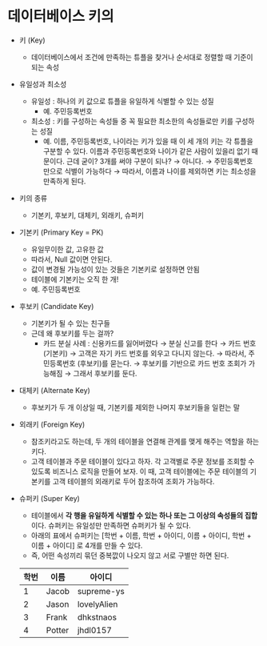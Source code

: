 # 데이터베이스 키의 

- 키 (Key)
    - 데이터베이스에서 조건에 만족하는 튜플을 찾거나 순서대로 정렬할 때 기준이 되는 속성

- 유일성과 최소성
    - 유일성 : 하나의 키 값으로 튜플을 유일하게 식별할 수 있는 성질
        - 예. 주민등록번호
    - 최소성 : 키를 구성하는 속성들 중 꼭 필요한 최소한의 속성들로만 키를 구성하는 성질
        - 예. 이름, 주민등록번호, 나이라는 키가 있을 때 이 세 개의 키는 각 튜플을 구분할 수 있다. 이름과 주민등록번호와 나이가 같은 사람이 있을리 없기 때문이다. 근데 굳이? 3개를 써야 구분이 되나? → 아니다. → 주민등록번호 만으로 식별이 가능하다 → 따라서, 이름과 나이를 제외하면 키는 최소성을 만족하게 된다.

- 키의 종류
    - 기본키, 후보키, 대체키, 외래키, 슈퍼키
    
- 기본키 (Primary Key = PK)
    - 유일무이한 값, 고유한 값
    - 따라서, Null 값이면 안된다.
    - 값이 변경될 가능성이 있는 것들은 기본키로 설정하면 안됨
    - 테이블에 기본키는 오직 한 개!
    - 예. 주민등록번호
    
- 후보키 (Candidate Key)
    - 기본키가 될 수 있는 친구들
    - 근데 왜 후보키를 두는 걸까?
        - 카드 분실 사례 : 신용카드를 잃어버렸다 → 분실 신고를 한다 → 카드 번호 (기본키) → 고객은 자기 카드 번호를 외우고 다니지 않는다. → 따라서, 주민등록번호 (후보키)를 묻는다. → 후보키를 기반으로 카드 번호 조회가 가능해짐 → 그래서 후보키를 둔다.
        
- 대체키 (Alternate Key)
    - 후보키가 두 개 이상일 때, 기본키를 제외한 나머지 후보키들을 일컫는 말

- 외래키 (Foreign Key)
    - 참조키라고도 하는데, 두 개의 테이블을 연결해 관계를 맺게 해주는 역할을 하는 키다.
    - 고객 테이블과 주문 테이블이 있다고 하자. 각 고객별로 주문 정보를 조회할 수 있도록 비즈니스 로직을 만들어 보자. 이 때, 고객 테이블에는 주문 테이블의 기본키를 고객 테이블의 외래키로 두어 참조하여 조회가 가능하다.

- 슈퍼키 (Super Key)
    - 테이블에서 **각 행을 유일하게 식별할 수 있는 하나 또는 그 이상의 속성들의 집합**이다. 슈퍼키는 유일성만 만족하면 슈퍼키가 될 수 있다.
    - 아래의 표에서 슈퍼키는 [학번 + 이름, 학번 + 아이디, 이름 + 아이디, 학번 + 이름 + 아이디] 로 4개를 만들 수 있다.
    - 즉, 어떤 속성끼리 묶던 중복깞이 나오지 않고 서로 구별만 하면 된다.
    
    | 학번 | 이름 | 아이디 |
    | --- | --- | --- |
    | 1 | Jacob | supreme-ys |
    | 2 | Jason | lovelyAlien |
    | 3 | Frank | dhkstnaos |
    | 4 | Potter | jhdl0157 |
